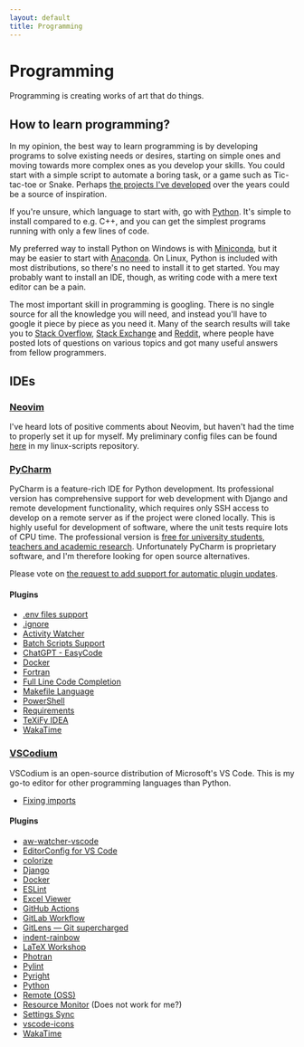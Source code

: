 ```yaml
---
layout: default
title: Programming
---
```


# Programming
Programming is creating works of art that do things.

## How to learn programming?
In my opinion, the best way to learn programming is by developing programs to solve existing needs or desires,
starting on simple ones and moving towards more complex ones as you develop your skills.
You could start with a simple script to automate a boring task,
or a game such as Tic-tac-toe or Snake.
Perhaps [the projects I've developed](https://github.com/AgenttiX?tab=repositories)
over the years could be a source of inspiration.

If you're unsure, which language to start with, go with [Python](https://www.python.org/).
It's simple to install compared to e.g. C++,
and you can get the simplest programs running with only a few lines of code.

My preferred way to install Python on Windows is with [Miniconda](https://docs.conda.io/projects/miniconda/en/latest/),
but it may be easier to start with [Anaconda](https://www.anaconda.com/download).
On Linux, Python is included with most distributions, so there's no need to install it to get started.
You may probably want to install an IDE, though, as writing code with a mere text editor can be a pain.

The most important skill in programming is googling.
There is no single source for all the knowledge you will need,
and instead you'll have to google it piece by piece as you need it.
Many of the search results will take you to
[Stack Overflow](https://stackoverflow.com/),
[Stack Exchange](https://stackexchange.com/) and
[Reddit](https://www.reddit.com/),
where people have posted lots of questions on various topics
and got many useful answers from fellow programmers.


## IDEs
### [Neovim](https://neovim.io/)
I've heard lots of positive comments about Neovim,
but haven't had the time to properly set it up for myself.
My preliminary config files can be found
[here](https://github.com/AgenttiX/linux-scripts/tree/master/neovim)
in my linux-scripts repository.


### [PyCharm](https://www.jetbrains.com/pycharm/)
PyCharm is a feature-rich IDE for Python development.
Its professional version has comprehensive support for web development with Django
and remote development functionality,
which requires only SSH access to develop on a remote server
as if the project were cloned locally.
This is highly useful for development of software,
where the unit tests require lots of CPU time.
The professional version is
[free for university students, teachers and academic research](https://www.jetbrains.com/community/education/).
Unfortunately PyCharm is proprietary software,
and I'm therefore looking for open source alternatives.

Please vote on
[the request to add support for automatic plugin updates](https://youtrack.jetbrains.com/issue/IDEA-185204/Automatic-plugin-update).

#### Plugins
- [.env files support](https://plugins.jetbrains.com/plugin/9525--env-files-support)
- [.ignore](https://plugins.jetbrains.com/plugin/7495--ignore)
- [Activity Watcher](https://plugins.jetbrains.com/plugin/11361-activity-watcher)
- [Batch Scripts Support](https://github.com/aefimov/idea-batch)
- [ChatGPT - EasyCode](https://plugins.jetbrains.com/plugin/20603-chatgpt--easycode)
- [Docker](https://www.jetbrains.com/help/idea/docker.html)
- [Fortran](https://plugins.jetbrains.com/plugin/9699-fortran)
- [Full Line Code Completion](https://plugins.jetbrains.com/plugin/14823-full-line-code-completion)
- [Makefile Language](https://plugins.jetbrains.com/plugin/9333-makefile-language)
- [PowerShell](https://plugins.jetbrains.com/plugin/10249-powershell)
- [Requirements](https://plugins.jetbrains.com/plugin/10837-requirements)
- [TeXiFy IDEA](https://plugins.jetbrains.com/plugin/9473-texify-idea)
- [WakaTime](https://plugins.jetbrains.com/plugin/7425-wakatime)


### [VSCodium](https://vscodium.com/)
VSCodium is an open-source distribution of Microsoft's VS Code.
This is my go-to editor for other programming languages than Python.
- [Fixing imports](https://stackoverflow.com/a/62581540)

#### Plugins
- [aw-watcher-vscode](https://open-vsx.org/extension/ActivityWatch/aw-watcher-vscode)
- [EditorConfig for VS Code](https://open-vsx.org/extension/EditorConfig/EditorConfig)
- [colorize](https://open-vsx.org/extension/kamikillerto/vscode-colorize)
- [Django](https://open-vsx.org/extension/batisteo/vscode-django)
- [Docker](https://open-vsx.org/extension/ms-azuretools/vscode-docker)
- [ESLint](https://open-vsx.org/extension/dbaeumer/vscode-eslint)
- [Excel Viewer](https://open-vsx.org/extension/GrapeCity/gc-excelviewer)
- [GitHub Actions](https://open-vsx.org/extension/cschleiden/vscode-github-actions)
- [GitLab Workflow](https://open-vsx.org/extension/GitLab/gitlab-workflow)
- [GitLens — Git supercharged](https://open-vsx.org/extension/eamodio/gitlens)
- [indent-rainbow](https://open-vsx.org/extension/oderwat/indent-rainbow)
- [LaTeX Workshop](https://open-vsx.org/extension/James-Yu/latex-workshop)
- [Photran](https://open-vsx.org/extension/FIUBA/photran-lsp-client-vscode)
- [Pylint](https://open-vsx.org/extension/ms-python/pylint)
- [Pyright](https://open-vsx.org/vscode/item?itemName=ms-pyright.pyright)
- [Python](https://open-vsx.org/extension/ms-python/python)
- [Remote (OSS)](https://open-vsx.org/extension/xaberus/remote-oss)
- [Resource Monitor](https://open-vsx.org/extension/anwar/resourcemonitor) (Does not work for me?)
- [Settings Sync](https://open-vsx.org/extension/Shan/code-settings-sync)
- [vscode-icons](https://open-vsx.org/extension/vscode-icons-team/vscode-icons)
- [WakaTime](https://open-vsx.org/extension/WakaTime/vscode-wakatime)
